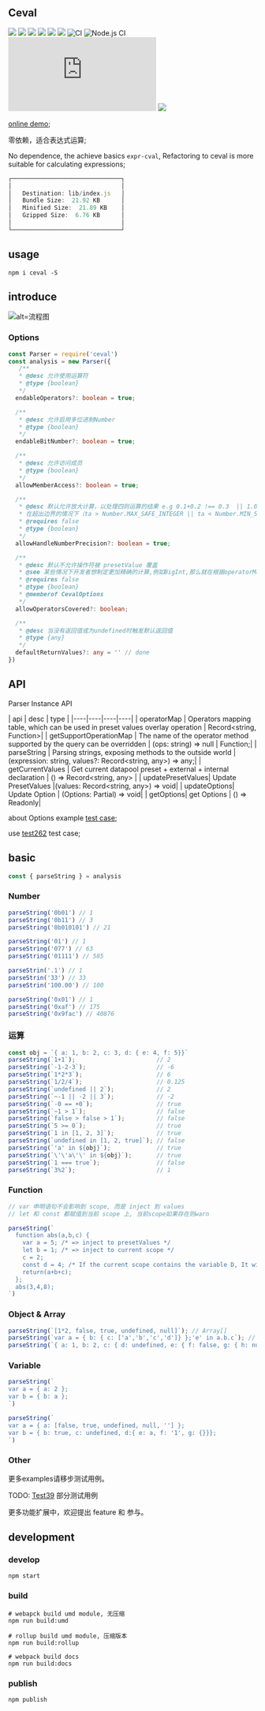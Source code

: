 ## Ceval

![](https://img.shields.io/npm/dt/ceval?style=flat-square)
![](https://img.shields.io/npm/dm/ceval?style=flat-square)
![](https://img.shields.io/npm/dw/ceval?style=flat-square)
![](https://img.shields.io/npm/l/ceval)
![](https://img.shields.io/npm/v/ceval)
![](https://img.shields.io/github/issues/yzw7489757/ceval)
![CI](https://github.com/yzw7489757/ceval/workflows/CI/badge.svg?branch=master)
![Node.js CI](https://github.com/yzw7489757/ceval/workflows/Node.js%20CI/badge.svg)
![](https://img.shields.io/github/size/yzw7489757/ceval/lib/index.js)
![](https://img.shields.io/travis/yzw7489757/ceval?label=Travis%20Build)

[online demo](https://yzw7489757.github.io/ceval/);

零依赖，适合表达式运算; 

No dependence, the achieve basics `expr-cval`, Refactoring to ceval is more suitable for calculating expressions; 


``` ts
┌───────────────────────────────┐
│                               │
│   Destination: lib/index.js   │
│   Bundle Size:  21.92 KB      │
│   Minified Size:  21.89 KB    │
│   Gzipped Size:  6.76 KB      │
│                               │
└───────────────────────────────┘
```

## usage

``` shell
npm i ceval -S
```

## introduce

![alt=流程图](https://user-images.githubusercontent.com/28922129/83138027-c5541680-a11c-11ea-9ef4-aa2ddfa3884b.png)

### Options
``` ts
const Parser = require('ceval')
const analysis = new Parser({
   /**
   * @desc 允许使用运算符
   * @type {boolean}
   */
  endableOperators?: boolean = true;

  /**
   * @desc 允许启用多位进制Number
   * @type {boolean}
   */
  endableBitNumber?: boolean = true;

  /**
   * @desc 允许访问成员
   * @type {boolean}
   */
  allowMemberAccess?: boolean = true;

  /**
   * @desc 默认允许放大计算，以处理四则运算的结果 e.g 0.1+0.2 !== 0.3  || 1.0-0.9 !== 0.1
   * 在超出边界的情况下（ta > Number.MAX_SAFE_INTEGER || ta < Number.MIN_SAFE_INTEGER）会不做处理，还原四则运算
   * @requires false 
   * @type {boolean}
   */
  allowHandleNumberPrecision?: boolean = true;

  /**
   * @desc 默认不允许操作符被 presetValue 覆盖
   * @see 某些情况下开发者想制定更加精确的计算,例如BigInt,那么就在根据operatorMap声明presetValue={'+':Function}
   * @requires false
   * @type {boolean}
   * @memberof CevalOptions
   */
  allowOperatorsCovered?: boolean;

  /**
   * @desc 当没有返回值或为undefined时触发默认返回值
   * @type {any}
   */
  defaultReturnValues?: any = '' // done
})
```

## API
Parser Instance API

| api | desc | type |
|----|----|----|----|
| operatorMap | Operators mapping table, which can be used in preset values overlay operation | Record<string, Function>|
| getSupportOperationMap | The name of the operator method supported by the query can be overridden | (ops: string) => null | Function;| 
| parseString | Parsing strings, exposing methods to the outside world | (expression: string, values?: Record<string, any>) => any;|
| getCurrentValues | Get current datapool preset + external + internal declaration | () => Record<string, any> |
| updatePresetValues| Update PresetValues |(values: Record<string, any>) => void|
| updateOptions| Update Option | (Options: Partial<CevalOptions>) => void|
| getOptions| get Options | () => Readonly<CevalOptions>|

about Options example [test case](https://github.com/yzw7489757/ceval/blob/master/test/options.test.js);

use [test262](https://github.com/tc39/test262/tree/master/test/language) test case;
## basic

``` ts
const { parseString } = analysis
```

### Number
``` ts
parseString('0b01') // 1
parseString('0b11') // 3
parseString('0b010101') // 21

parseString('01') // 1
parseString('077') // 63
parseString('01111') // 585

parseStrin('.1') // 1
parseStrin('33') // 33
parseStrin('100.00') // 100

parseString('0x01') // 1
parseString('0xaf') // 175
parseString('0x9fac') // 40876
```

### 运算
``` ts
const obj = `{ a: 1, b: 2, c: 3, d: { e: 4, f: 5}}`
parseString(`1+1`);                       // 2
parseString(`-1-2-3`);                    // -6
parseString(`1*2*3`);                     // 6
parseString(`1/2/4`);                     // 0.125
parseString(`undefined || 2`);            // 2
parseString(`~-1 || -2 || 3`);            // -2
parseString(`-0 == +0`);                  // true
parseString(`~1 > 1`);                    // false
parseString(`false > false > 1`);         // false
parseString(`5 >= 0`);                    // true
parseString(`1 in [1, 2, 3]`);            // true
parseString(`undefined in [1, 2, true]`); // false
parseString(`'a' in ${obj}`);             // true
parseString(`\'\'a\'\' in ${obj}`);       // true
parseString(`1 === true`);                // false
parseString(`3%2`);                       // 1
```

### Function
``` ts
// var 申明语句不会影响到 scope, 而是 inject 到 values 
// let 和 const 都赋值到当前 scope 上, 当前scope如果存在则warn

parseString(`
  function abs(a,b,c) { 
    var a = 5; /* => inject to presetValues */
    let b = 1; /* => inject to current scope */
    c = 2;
    const d = 4; /* If the current scope contains the variable D, It will trigger warning, but the operation will still be completed, is overlay */
    return(a+b+c);
  };
  abs(3,4,8);
`)
``` 

### Object & Array
``` ts
parseString(`[1*2, false, true, undefined, null]`); // Array[]
parseString(`var a = { b: { c: ['a','b','c','d']} };'e' in a.b.c`); // false
parseString(`{ a: 1, b: 2, c: { d: undefined, e: { f: false, g: { h: null }}}}`); // object
```

### Variable

``` ts
parseString(`
var a = { a: 2 };
var b = { b: a };
`)

parseString(`
var a = { a: [false, true, undefined, null, ''] };
var b = { b: true, c: undefined, d:{ e: a, f: '1', g: {}}};
`)
```

### Other

更多examples请移步测试用例。

TODO: [Test39](https://github.com/tc39/test262/tree/master/test/language/types) 部分测试用例

更多功能扩展中，欢迎提出 feature 和 参与。

## development

### develop
``` shell
npm start
```

### build
``` shell
# webapck build umd module, 无压缩
npm run build:umd

# rollup build umd module, 压缩版本
npm run build:rollup

# webpack build docs
npm run build:docs
```

### publish
```shell
npm publish
```

